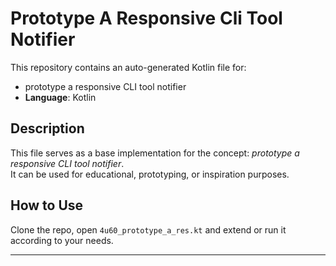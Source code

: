 # Prototype A Responsive Cli Tool Notifier

This repository contains an auto-generated Kotlin file for:

- prototype a responsive CLI tool notifier
- **Language**: Kotlin

## Description

This file serves as a base implementation for the concept: *prototype a responsive CLI tool notifier*.  
It can be used for educational, prototyping, or inspiration purposes.

## How to Use

Clone the repo, open `4u60_prototype_a_res.kt` and extend or run it according to your needs.

---



